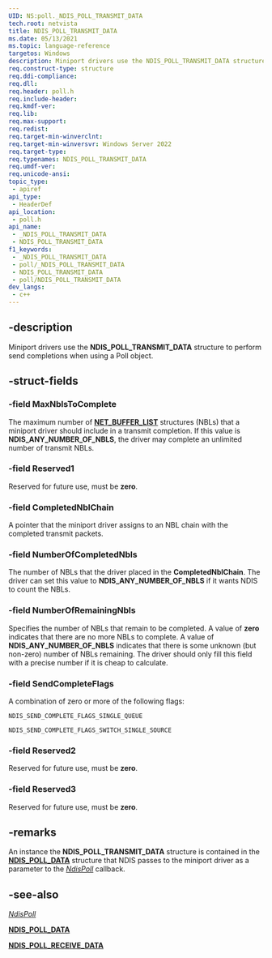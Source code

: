 ```yaml
---
UID: NS:poll._NDIS_POLL_TRANSMIT_DATA
tech.root: netvista
title: NDIS_POLL_TRANSMIT_DATA
ms.date: 05/13/2021
ms.topic: language-reference
targetos: Windows
description: Miniport drivers use the NDIS_POLL_TRANSMIT_DATA structure to perform send completions when using a Poll object. 
req.construct-type: structure
req.ddi-compliance: 
req.dll: 
req.header: poll.h
req.include-header: 
req.kmdf-ver: 
req.lib: 
req.max-support: 
req.redist: 
req.target-min-winverclnt: 
req.target-min-winversvr: Windows Server 2022
req.target-type: 
req.typenames: NDIS_POLL_TRANSMIT_DATA
req.umdf-ver: 
req.unicode-ansi: 
topic_type:
 - apiref
api_type:
 - HeaderDef
api_location:
 - poll.h
api_name:
 - _NDIS_POLL_TRANSMIT_DATA
 - NDIS_POLL_TRANSMIT_DATA
f1_keywords:
 - _NDIS_POLL_TRANSMIT_DATA
 - poll/_NDIS_POLL_TRANSMIT_DATA
 - NDIS_POLL_TRANSMIT_DATA
 - poll/NDIS_POLL_TRANSMIT_DATA
dev_langs:
 - c++
---
```


## -description

Miniport drivers use the **NDIS_POLL_TRANSMIT_DATA** structure to perform send completions when using a Poll object. 

## -struct-fields

### -field MaxNblsToComplete

The maximum number of [**NET_BUFFER_LIST**](../nbl/ns-nbl-net_buffer_list.md) structures (NBLs) that a miniport driver should include in a transmit completion. If this value is **NDIS_ANY_NUMBER_OF_NBLS**, the driver may complete an unlimited number of transmit NBLs.

### -field Reserved1

Reserved for future use, must be **zero**.

### -field CompletedNblChain

A pointer that the miniport driver assigns to an NBL chain with the completed transmit packets.

### -field NumberOfCompletedNbls

The number of NBLs that the driver placed in the **CompletedNblChain**. The driver can set this value to **NDIS_ANY_NUMBER_OF_NBLS** if it wants NDIS to count the NBLs.

### -field NumberOfRemainingNbls

Specifies the number of NBLs that remain to be completed. A value of **zero** indicates that there are no more NBLs to complete. A value of **NDIS_ANY_NUMBER_OF_NBLS** indicates that there is some unknown (but non-zero) number of NBLs remaining. The driver should only fill this field with a precise number if it is cheap to calculate.

### -field SendCompleteFlags

A combination of zero or more of the following flags:

`NDIS_SEND_COMPLETE_FLAGS_SINGLE_QUEUE`

`NDIS_SEND_COMPLETE_FLAGS_SWITCH_SINGLE_SOURCE`


### -field Reserved2

Reserved for future use, must be **zero**.

### -field Reserved3

Reserved for future use, must be **zero**.

## -remarks

An instance the **NDIS_POLL_TRANSMIT_DATA** structure is contained in the [**NDIS_POLL_DATA**](ns-poll-ndis_poll_data.md) structure that NDIS passes to the miniport driver as a parameter to the [*NdisPoll*](nc-poll-ndis_poll.md) callback. 

## -see-also

[*NdisPoll*](nc-poll-ndis_poll.md) 

[**NDIS_POLL_DATA**](ns-poll-ndis_poll_data.md)

[**NDIS_POLL_RECEIVE_DATA**](ns-poll-ndis_poll_receive_data.md)

